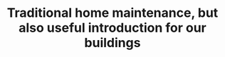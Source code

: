 ---
layout: link
link_url: https://www.historicenvironment.scot/archives-and-research/publications/publication/?publicationId=9b3ca2e8-afcc-42ba-92c3-a59100fde12b
title: Traditional home maintenance, but also useful introduction for our buildings
source: Historic Environment Scotland
card: Maintain buildings and keep them dry
petal: 
task: 
---